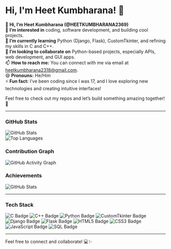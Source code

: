 # Hi, I'm Heet Kumbharana! 👋

👋 **Hi, I’m Heet Kumbharana (@HEETKUMBHARANA2369)**  
👀 **I’m interested in** coding, software development, and building cool projects.  
🌱 **I’m currently learning** Python (Django, Flask), CustomTkinter, and refining my skills in C and C++.  
🤝 **I’m looking to collaborate on** Python-based projects, especially APIs, web development, and GUI apps.  
📫 **How to reach me:** You can connect with me via email at [heetkumbharana2318@gmail.com](mailto:heetkumbharana2318@gmail.com).  
😄 **Pronouns:** He/Him  
⚡ **Fun fact:** I’ve been coding since I was 17, and I love exploring new technologies and creating intuitive interfaces!  

Feel free to check out my repos and let’s build something amazing together! 🚀

---

### GitHub Stats
![GitHub Stats](https://github-readme-stats.vercel.app/api?username=HEETKUMBHARANA2369&show_icons=true&theme=radical)  
![Top Languages](https://github-readme-stats.vercel.app/api/top-langs/?username=HEETKUMBHARANA2369&layout=compact&theme=radical)

### Contribution Graph
![GitHub Activity Graph](https://github-readme-activity-graph.vercel.app/graph?username=HEETKUMBHARANA2369&theme=react-dark)

### Achievements
![GitHub Stats](https://github-readme-stats.vercel.app/api?username=HEETKUMBHARANA2369&show_icons=true&theme=cobalt)


---

### Tech Stack
![C Badge](https://img.shields.io/badge/C-A8B9CC?style=for-the-badge&logo=c&logoColor=white)
![C++ Badge](https://img.shields.io/badge/C%2B%2B-00599C?style=for-the-badge&logo=c%2B%2B&logoColor=white)
![Python Badge](https://img.shields.io/badge/Python-3776AB?style=for-the-badge&logo=python&logoColor=white)
![CustomTkinter Badge](https://img.shields.io/badge/CustomTkinter-FF6F61?style=for-the-badge&logo=python&logoColor=white)
![Django Badge](https://img.shields.io/badge/Django-092E20?style=for-the-badge&logo=django&logoColor=white)
![Flask Badge](https://img.shields.io/badge/Flask-000000?style=for-the-badge&logo=flask&logoColor=white)
![HTML5 Badge](https://img.shields.io/badge/HTML5-E34F26?style=for-the-badge&logo=html5&logoColor=white)
![CSS3 Badge](https://img.shields.io/badge/CSS3-1572B6?style=for-the-badge&logo=css3&logoColor=white)
![JavaScript Badge](https://img.shields.io/badge/JavaScript-F7DF1E?style=for-the-badge&logo=javascript&logoColor=black)
![SQL Badge](https://img.shields.io/badge/SQL-4479A1?style=for-the-badge&logo=postgresql&logoColor=white)


---

Feel free to connect and collaborate! 💻✨
